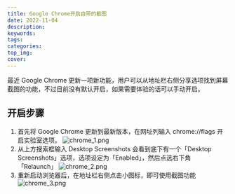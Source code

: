 ```yaml
---
title: Google Chrome开启自带的截图
date: 2022-11-04
description: 
keywords:
tags:
categories:
top_img:
cover:
---
```


最近 Google Chrome 更新一项新功能，用户可以从地址栏右侧分享选项找到屏幕截图的功能，不过目前没有默认开启，如果需要体验的话可以手动开启。

## 开启步骤

1. 首先将 Google Chrome 更新到最新版本，在网址列输入 chrome://flags 开启实验室选项。
![chrome_1.png](https://s2.loli.net/2022/11/04/x3lEPhrSo9DntfY.png)
2. 从上方搜索框输入 Desktop Screenshots 会看到底下有一个「Desktop Screenshots」选项，选项设定为「Enabled」，然后点选右下角「Relaunch」
![chrome_2.png](https://s2.loli.net/2022/11/04/85d3TIvAZfPmonH.png)
3. 重新启动浏览器后，在地址栏右侧点击小图标，即可使用截图功能
![chrome_3.png](https://s2.loli.net/2022/11/04/IUq2VNT9evb8hzt.png)